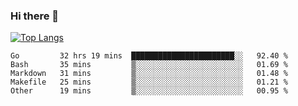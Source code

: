 ### Hi there 👋

<!--
**3Xpl0it3r/3Xpl0it3r** is a ✨ _special_ ✨ repository because its `README.md` (this file) appears on your GitHub profile.

Here are some ideas to get you started:

- 🔭 I’m currently working on ...
- 🌱 I’m currently learning ...
- 👯 I’m looking to collaborate on ...
- 🤔 I’m looking for help with ...
- 💬 Ask me about ...
- 📫 How to reach me: ...
- 😄 Pronouns: ...
- ⚡ Fun fact: ...
-->


[![Top Langs](https://github-readme-stats.vercel.app/api/top-langs/?username=3Xpl0it3r&layout=compact)](https://github.com/3Xpl0it3r/3Xpl0it3r)

<!--START_SECTION:waka-->
```text
Go         32 hrs 19 mins  ███████████████████████░░   92.40 % 
Bash       35 mins         ▒░░░░░░░░░░░░░░░░░░░░░░░░   01.69 % 
Markdown   31 mins         ▒░░░░░░░░░░░░░░░░░░░░░░░░   01.48 % 
Makefile   25 mins         ▒░░░░░░░░░░░░░░░░░░░░░░░░   01.21 % 
Other      19 mins         ▒░░░░░░░░░░░░░░░░░░░░░░░░   00.95 % 
```
<!--END_SECTION:waka-->
